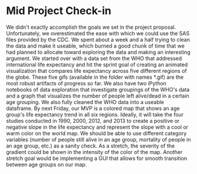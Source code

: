 # Mid Project Check-in

We didn't exactly accomplish the goals we set in the project proposal. Unfortunately, we overestimated the ease with which we could use the SAS files provided by the CDC. We spent about a week and a half trying to clean the data and make it useable, which burned a good chunk of time that we had planned to allocate toward exploring the data and making an interesting argument.
We started over with a data set from the WHO that addressed international life expectancy and hit the sprint goal of creating an animated visualization that compares life expectancy across five different regions of the globe. These five gifs (available in the folder with names *.gif) are the most robust artifacts of progress so far. We also have two iPython notebooks of data exploration that investigate groupings of the WHO's data and a graph that visualizes the number of people left alive/dead in a certain age grouping. We also fully cleaned the WHO data into a useable dataframe.
By next Friday, our MVP is a colored map that shows an age group's life expectancy trend in all six regions. Ideally, it will take the four studies conducted in 1990, 2000, 2012, and 2013 to create a positive or negative slope in the life expectancy and represent the slope with a cool or warm color on the world map. We should be able to use different category variables (number of people still alive in an age group, mortality of people in an age group, etc.) as a sanity check. As a stretch, the severity of the gradient could be shown in the intensity of the color of the map. Another stretch goal would be implementing a GUI that allows for smooth transition between age groups on our map.